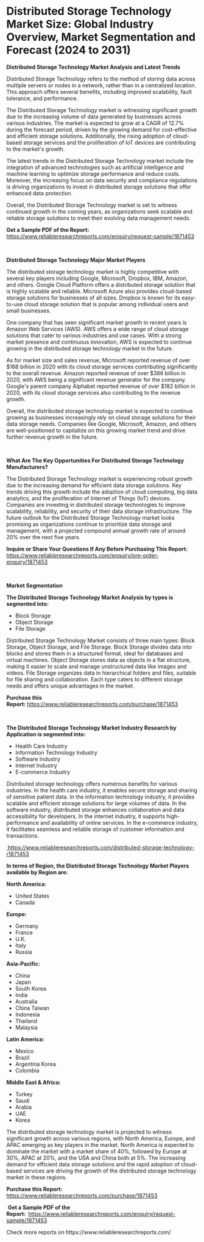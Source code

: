 <p><h1>Distributed Storage Technology Market Size: Global Industry Overview, Market Segmentation and Forecast (2024 to 2031)</h1></p><p><strong>Distributed Storage Technology Market Analysis and Latest Trends</strong></p>
<p><p>Distributed Storage Technology refers to the method of storing data across multiple servers or nodes in a network, rather than in a centralized location. This approach offers several benefits, including improved scalability, fault tolerance, and performance.</p><p>The Distributed Storage Technology market is witnessing significant growth due to the increasing volume of data generated by businesses across various industries. The market is expected to grow at a CAGR of 12.7% during the forecast period, driven by the growing demand for cost-effective and efficient storage solutions. Additionally, the rising adoption of cloud-based storage services and the proliferation of IoT devices are contributing to the market's growth.</p><p>The latest trends in the Distributed Storage Technology market include the integration of advanced technologies such as artificial intelligence and machine learning to optimize storage performance and reduce costs. Moreover, the increasing focus on data security and compliance regulations is driving organizations to invest in distributed storage solutions that offer enhanced data protection.</p><p>Overall, the Distributed Storage Technology market is set to witness continued growth in the coming years, as organizations seek scalable and reliable storage solutions to meet their evolving data management needs.</p></p>
<p><strong>Get a Sample PDF of the Report:&nbsp;</strong> <a href="https://www.reliableresearchreports.com/enquiry/request-sample/1871453">https://www.reliableresearchreports.com/enquiry/request-sample/1871453</a></p>
<p>&nbsp;</p>
<p><strong>Distributed Storage Technology Major Market Players</strong></p>
<p><p>The distributed storage technology market is highly competitive with several key players including Google, Microsoft, Dropbox, IBM, Amazon, and others. Google Cloud Platform offers a distributed storage solution that is highly scalable and reliable. Microsoft Azure also provides cloud-based storage solutions for businesses of all sizes. Dropbox is known for its easy-to-use cloud storage solution that is popular among individual users and small businesses.</p><p>One company that has seen significant market growth in recent years is Amazon Web Services (AWS). AWS offers a wide range of cloud storage solutions that cater to various industries and use cases. With a strong market presence and continuous innovation, AWS is expected to continue growing in the distributed storage technology market in the future.</p><p>As for market size and sales revenue, Microsoft reported revenue of over $168 billion in 2020 with its cloud storage services contributing significantly to the overall revenue. Amazon reported revenue of over $386 billion in 2020, with AWS being a significant revenue generator for the company. Google's parent company Alphabet reported revenue of over $182 billion in 2020, with its cloud storage services also contributing to the revenue growth.</p><p>Overall, the distributed storage technology market is expected to continue growing as businesses increasingly rely on cloud storage solutions for their data storage needs. Companies like Google, Microsoft, Amazon, and others are well-positioned to capitalize on this growing market trend and drive further revenue growth in the future.</p></p>
<p>&nbsp;</p>
<p><strong>What Are The Key Opportunities For Distributed Storage Technology Manufacturers?</strong></p>
<p><p>The Distributed Storage Technology market is experiencing robust growth due to the increasing demand for efficient data storage solutions. Key trends driving this growth include the adoption of cloud computing, big data analytics, and the proliferation of Internet of Things (IoT) devices. Companies are investing in distributed storage technologies to improve scalability, reliability, and security of their data storage infrastructure. The future outlook for the Distributed Storage Technology market looks promising as organizations continue to prioritize data storage and management, with a projected compound annual growth rate of around 20% over the next five years.</p></p>
<p><strong>Inquire or Share Your Questions If Any Before Purchasing This Report:</strong> <a href="https://www.reliableresearchreports.com/enquiry/pre-order-enquiry/1871453">https://www.reliableresearchreports.com/enquiry/pre-order-enquiry/1871453</a></p>
<p>&nbsp;</p>
<p><strong>Market Segmentation</strong></p>
<p><strong>The Distributed Storage Technology Market Analysis by types is segmented into:</strong></p>
<p><ul><li>Block Storage</li><li>Object Storage</li><li>File Storage</li></ul></p>
<p><p>Distributed Storage Technology Market consists of three main types: Block Storage, Object Storage, and File Storage. Block Storage divides data into blocks and stores them in a structured format, ideal for databases and virtual machines. Object Storage stores data as objects in a flat structure, making it easier to scale and manage unstructured data like images and videos. File Storage organizes data in hierarchical folders and files, suitable for file sharing and collaboration. Each type caters to different storage needs and offers unique advantages in the market.</p></p>
<p><strong>Purchase this Report:&nbsp;</strong><a href="https://www.reliableresearchreports.com/purchase/1871453">https://www.reliableresearchreports.com/purchase/1871453</a></p>
<p>&nbsp;</p>
<p><strong>The Distributed Storage Technology Market Industry Research by Application is segmented into:</strong></p>
<p><ul><li>Health Care Industry</li><li>Information Technology Industry</li><li>Software Industry</li><li>Internet Industry</li><li>E-commerce Industry</li></ul></p>
<p><p>Distributed storage technology offers numerous benefits for various industries. In the health care industry, it enables secure storage and sharing of sensitive patient data. In the information technology industry, it provides scalable and efficient storage solutions for large volumes of data. In the software industry, distributed storage enhances collaboration and data accessibility for developers. In the internet industry, it supports high-performance and availability of online services. In the e-commerce industry, it facilitates seamless and reliable storage of customer information and transactions.</p></p>
<p><a href="https://www.reliableresearchreports.com/distributed-storage-technology-r1871453">&nbsp;https://www.reliableresearchreports.com/distributed-storage-technology-r1871453</a></p>
<p><strong>In terms of Region, the Distributed Storage Technology Market Players available by Region are:</strong></p>
<p>
    <p> <strong> North America: </strong>
        <ul>
            <li>United States</li>
            <li>Canada</li>
        </ul>
        </p> 
    <p> <strong> Europe: </strong>
        <ul>
            <li>Germany</li>
            <li>France</li>
            <li>U.K.</li>
            <li>Italy</li>
            <li>Russia</li>
        </ul>
        </p> 
    <p> <strong> Asia-Pacific: </strong>
        <ul>
            <li>China</li>
            <li>Japan</li>
            <li>South Korea</li>
            <li>India</li>
            <li>Australia</li>
            <li>China Taiwan</li>
            <li>Indonesia</li>
            <li>Thailand</li>
            <li>Malaysia</li>
        </ul>
        </p> 
    <p> <strong> Latin America: </strong>
        <ul>
            <li>Mexico</li>
            <li>Brazil</li>
            <li>Argentina Korea</li>
            <li>Colombia</li>
        </ul>
        </p> 
    <p> <strong> Middle East & Africa: </strong>
        <ul>
            <li>Turkey</li>
            <li>Saudi</li>
            <li>Arabia</li>
            <li>UAE</li>
            <li>Korea</li>
        </ul>
    </p>
    </p>
<p><p>The distributed storage technology market is projected to witness significant growth across various regions, with North America, Europe, and APAC emerging as key players in the market. North America is expected to dominate the market with a market share of 40%, followed by Europe at 30%, APAC at 20%, and the USA and China both at 5%. The increasing demand for efficient data storage solutions and the rapid adoption of cloud-based services are driving the growth of the distributed storage technology market in these regions.</p></p>
<p><strong>Purchase this Report: </strong><a href="https://www.reliableresearchreports.com/purchase/1871453">https://www.reliableresearchreports.com/purchase/1871453</a></p>
<p>&nbsp;<strong>Get a Sample PDF of the Report:&nbsp;&nbsp;</strong><a href="https://www.reliableresearchreports.com/enquiry/request-sample/1871453">https://www.reliableresearchreports.com/enquiry/request-sample/1871453</a></p>
<p><strong></strong></p>
<p>Check more reports on https://www.reliableresearchreports.com/</p>